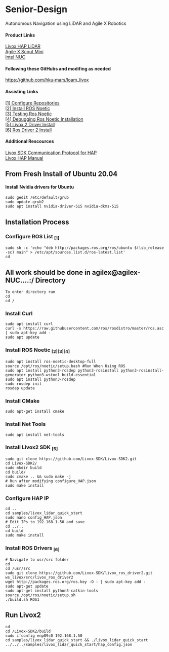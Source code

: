 # Senior-Design
Autonomous Navigation using LiDAR and Agile X Robotics

#### Product Links
[Livox HAP LiDAR](https://www.livoxtech.com/hap)  
[Agile X Scout Mini](https://global.agilex.ai/products/scout-mini)  
[Intel NUC](https://www.intel.com/content/www/us/en/products/sku/205073/intel-nuc-11-performance-kit-nuc11pahi7/specifications.html)  

#### Following these GitHubs and modifing as needed
https://github.com/hku-mars/loam_livox  

#### Assisting Links
[[1] Configure Repositories](https://help.ubuntu.com/community/Repositories/Ubuntu)  
[[2] Install ROS Noetic](https://wiki.ros.org/noetic/Installation/Ubuntu)  
[[3] Testing Ros Noetic](https://wiki.ros.org/ROS/Tutorials)  
[[4] Debugging Ros Noetic Installation](http://wiki.ros.org/ROS/Installation/TwoLineInstall/)  
[[5] Livox 2 Driver Install](https://github.com/Livox-SDK/livox_ros_driver2)  
[[6] Ros Driver 2 Install](https://github.com/Livox-SDK/livox_ros_driver2)  

#### Additional Rescources
[Livox SDK Communication Protocol for HAP](https://github.com/Livox-SDK/Livox-SDK2/wiki/Livox-SDK-Communication-Protocol-HAP(English))  
[Livox HAP Manual](https://terra-1-g.djicdn.com/65c028cd298f4669a7f0e40e50ba1131/Livox%20HAP%20(TX)%20User%20Manual.pdf)  

## From Fresh Install of Ubuntu 20.04

#### Install Nvidia drivers for Ubuntu
```
sudo gedit /etc/default/grub
sudo update-grub2
sudo apt install nvidia-driver-515 nvidia-dkms-515
```

## Installation Process

### Configure ROS List <sub>[1]</sub>
```
sudo sh -c 'echo "deb http://packages.ros.org/ros/ubuntu $(lsb_release -sc) main" > /etc/apt/sources.list.d/ros-latest.list'
cd
```

## All work should be done in agilex@agilex-NUC....:/ Directory
```
To enter directory run
cd
cd /
```

### Install Curl
```
sudo apt install curl
curl -s https://raw.githubusercontent.com/ros/rosdistro/master/ros.asc | sudo apt-key add -
sudo apt update
```

### Install ROS Noetic <sub>[2]</sub><sub>[3]</sub><sub>[4]</sub>
```
sudo apt install ros-noetic-desktop-full
source /opt/ros/noetic/setup.bash #Run When Using ROS
sudo apt install python3-rosdep python3-rosinstall python3-rosinstall-generator python3-wstool build-essential
sudo apt install python3-rosdep
sudo rosdep init
rosdep update
```

### Install CMake
```
sudo apt-get install cmake
```

### Install Net Tools
```
sudo apt install net-tools
```

### Install Livox2 SDK <sub>[5]</sub>
```
sudo git clone https://github.com/Livox-SDK/Livox-SDK2.git
cd Livox-SDK2/
sudo mkdir build
cd build/
sudo cmake .. && sudo make -j
# Run after modifying configure_HAP.json
sudo make install
```

### Configure HAP IP
```
cd ..
cd samples/livox_lidar_quick_start
sudo nano config_HAP.json
# Edit IPs to 192.168.1.50 and save
cd ../..
cd build
sudo make install
```

### Install ROS Drivers <sub>[6]</sub>
```
# Navigate to usr/src folder
cd
cd /usr/src
sudo git clone https://github.com/Livox-SDK/livox_ros_driver2.git ws_livox/src/livox_ros_driver2
wget http://packages.ros.org/ros.key -O - | sudo apt-key add -
sudo apt-get update
sudo apt-get install python3-catkin-tools
source /opt/ros/noetic/setup.sh
./build.sh ROS1
```

## Run Livox2 
```
cd
cd /Livox-SDK2/build
sudo ifconfig enp89s0 192.168.1.50
cd samples/livox_lidar_quick_start && ./livox_lidar_quick_start ../../../samples/livox_lidar_quick_start/hap_config.json
```
